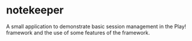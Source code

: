 # notekeeper
A small application to demonstrate basic session management in the Play! framework and the use of some features of the framework.
